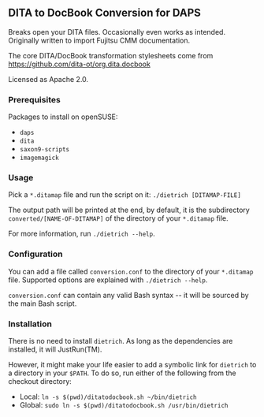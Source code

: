 ## DITA to DocBook Conversion for DAPS

Breaks open your DITA files. Occasionally even works as intended. Originally
written to import Fujitsu CMM documentation.

The core DITA/DocBook transformation stylesheets come from
https://github.com/dita-ot/org.dita.docbook

Licensed as Apache 2.0.


### Prerequisites

Packages to install on openSUSE:

* `daps`
* `dita`
* `saxon9-scripts`
* `imagemagick`


### Usage

Pick a `*.ditamap` file and run the script on it:
`./dietrich [DITAMAP-FILE]`

The output path will be printed at the end, by default, it is the subdirectory
`converted/[NAME-OF-DITAMAP]` of the directory of your `*.ditamap` file.

For more information, run `./dietrich --help`.


### Configuration

You can add a file called `conversion.conf` to the directory of your
`*.ditamap` file. Supported options are explained with `./dietrich --help`.

`conversion.conf` can contain any valid Bash syntax -- it will be sourced by
the main Bash script.

### Installation

There is no need to install `dietrich`. As long as the dependencies are installed,
it will JustRun(TM).

However, it might make your life easier to add a symbolic link for `dietrich`
to a directory in your `$PATH`. To do so, run either of the following from
the checkout directory:

* Local: `ln -s $(pwd)/ditatodocbook.sh ~/bin/dietrich`
* Global: `sudo ln -s $(pwd)/ditatodocbook.sh /usr/bin/dietrich`
